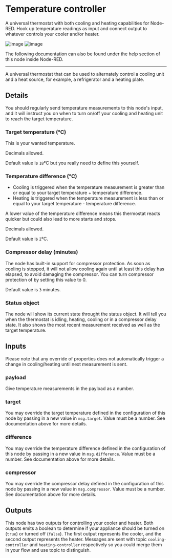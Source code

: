 # Temperature controller
A universal thermostat with both cooling and heating capabilities for Node-RED. Hook up temperature readings as input and connect output to whatever controls your cooler and/or heater.

![image](https://github.com/user-attachments/assets/393fe62c-05c6-4a53-9a21-6f0703625a80) ![image](https://github.com/user-attachments/assets/83f0c3d3-df86-44b6-a69a-7ce42db737cc)

The following documentation can also be found under the help section of this node inside Node-RED.

---

A universal thermostat that can be used to alternately control a cooling unit and a heat source, for example, a refrigerator and a heating plate.

## Details
You should regularly send temperature measurements to this node's input, and it will instruct you on when to turn on/off your cooling and heating unit to reach the target temperature.

### Target temperature (°C)
This is your wanted temperature.

Decimals allowed.

Default value is `18`°C but you really need to define this yourself.

### Temperature difference (°C)
* Cooling is triggered when the temperature measurement is greater than or equal to your target temperature + temperature difference.
* Heating is triggered when the temperature measurement is less than or equal to your target temperature - temperature difference.

A lower value of the temperature difference means this thermostat reacts quicker but could also lead to more starts and stops.

Decimals allowed.

Default value is `2`°C.

### Compressor delay (minutes)
The node has built-in support for compressor protection. As soon as cooling is stopped, it will not allow cooling again until at least this delay has elapsed, to avoid damaging the compressor.
You can turn compressor protection of by setting this value to 0.

Default value is `3` minutes.

### Status object
The node will show its current state throught the status object. It will tell you when the thermostat is idling, heating, cooling or in a compressor delay state.
It also shows the most recent measurement received as well as the target temperature.

## Inputs
Please note that any override of properties does not automatically trigger a change in cooling/heating until next measurement is sent.

### payload
Give temperature measurements in the payload as a number.

### target
You may override the target temperature defined in the configuration of this node by passing in a new value in `msg.target`.
Value must be a number. See documentation above for more details.

### difference
You may override the temperature difference defined in the configuration of this node by passing in a new value in `msg.difference`.
Value must be a number. See documentation above for more details.

### compressor
You may override the compressor delay defined in the configuration of this node by passing in a new value in `msg.compressor`. 
Value must be a number. See documentation above for more details.

## Outputs
This node has two outputs for controlling your cooler and heater. Both outputs emits a boolean to determine if your appliance should be turned on (`true`) or turned off (`false`).
The first output represents the cooler, and the second output represents the heater. Messages are sent with topic `cooling-controller` and `heating-controller` respectively so you could merge
them in your flow and use topic to distinguish.
